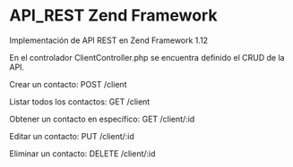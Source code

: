 # API_REST Zend Framework
Implementación de API REST en Zend Framework 1.12

En el controlador ClientController.php se encuentra definido el CRUD de la API.

Crear un contacto:
POST  /client

Listar todos los contactos:
GET  /client 

Obtener un contacto en específico:
GET  /client/:id

Editar un contacto:
PUT  /client/:id

Eliminar un contacto:
DELETE  /client/:id




